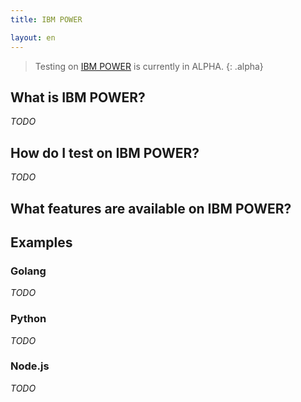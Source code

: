 ```yaml
---
title: IBM POWER

layout: en
---
```


> Testing on [IBM POWER](https://en.wikipedia.org/wiki/IBM_POWER_Instruction_Set_Architecture) is currently in ALPHA.
> {: .alpha}

## What is IBM POWER?

*TODO*

## How do I test on IBM POWER?

*TODO*

## What features are available on IBM POWER?

## Examples

### Golang

*TODO*

### Python

*TODO*

### Node.js

*TODO*
